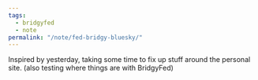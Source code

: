 ```yaml
---
tags:
  - bridgyfed
  - note
permalink: "/note/fed-bridgy-bluesky/"
---
```


Inspired by yesterday, taking some time to fix up stuff around the personal site. (also testing where things are with BridgyFed)

<a class="u-bridgy-fed" href="https://fed.brid.gy/" hidden="from-humans"></a>
